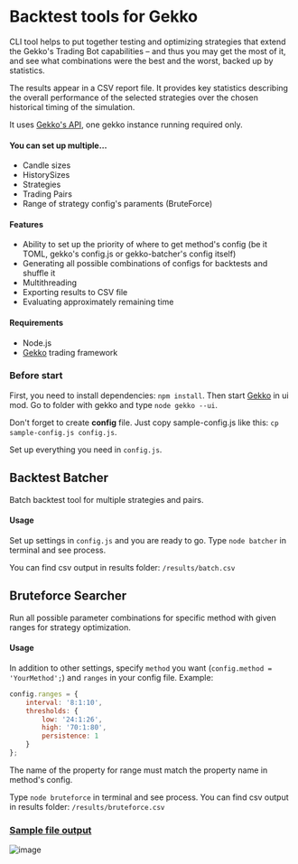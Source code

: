 # Backtest tools for Gekko

CLI tool helps to put together testing and optimizing strategies that extend the  Gekko's Trading Bot capabilities – and thus you may get the most of it, and see what combinations were the best and the worst, backed up by statistics.

The results appear in a CSV report file. It provides key statistics describing the overall performance of the selected strategies over the chosen historical timing of the simulation.

It uses [Gekko's API](https://gekko.wizb.it/docs/internals/server_api.html#POST-api-backtest), one gekko instance running required only.

#### You can set up multiple…

- Candle sizes
- HistorySizes
- Strategies
- Trading Pairs
- Range of strategy config's paraments (BruteForce)

#### Features

- Ability to set up the priority of where to get method's config (be it TOML, gekko's config.js or gekko-batcher's config itself)
- Generating all possible combinations of configs for backtests and shuffle it
- Multithreading
- Exporting results to CSV file
- Evaluating approximately remaining time

#### Requirements

- Node.js
- [Gekko](https://github.com/askmike/gekko/releases) trading framework

### Before start

First, you need to install dependencies: `npm install`. Then start [Gekko](https://github.com/askmike/gekko) in ui mod. Go to folder with gekko and type `node gekko --ui`.

Don't forget to create **config** file. Just copy sample-config.js like this: `cp sample-config.js config.js`. 

Set up everything you need in `config.js`. 

## Backtest Batcher 

Batch backtest tool for multiple strategies and pairs.

#### Usage

Set up settings in `config.js` and you are ready to go. Type `node batcher` in terminal and see process.

You can find csv output in results folder: `/results/batch.csv`

## Bruteforce Searcher

Run all possible parameter combinations for specific method with given ranges for strategy optimization.

#### Usage

In addition to other settings, specify `method` you want (`config.method = 'YourMethod';`) and `ranges` in your config file. Example:

```js
config.ranges = {
    interval: '8:1:10',
    thresholds: {
        low: '24:1:26',
        high: '70:1:80',
        persistence: 1
    }
};
```

The name of the property for range must match the property name in method's config. 

 Type `node bruteforce` in terminal and see process. You can find csv output in results folder: `/results/bruteforce.csv`

### [Sample file output](https://github.com/nicolay-zlobin/gekko-batcher/blob/master/sample_results.csv)

![image](https://user-images.githubusercontent.com/25667028/48713586-c3ed8800-ec21-11e8-8d78-7ff9adcec05e.png)
